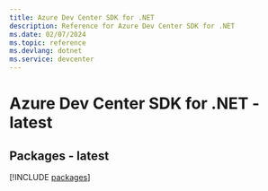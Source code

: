 ```yaml
---
title: Azure Dev Center SDK for .NET
description: Reference for Azure Dev Center SDK for .NET
ms.date: 02/07/2024
ms.topic: reference
ms.devlang: dotnet
ms.service: devcenter
---
```

# Azure Dev Center SDK for .NET - latest
## Packages - latest
[!INCLUDE [packages](dev-center-index.md)]
